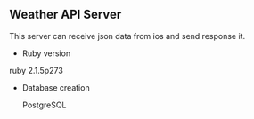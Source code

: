 ## Weather API Server
This server can receive json data from ios and send response it.

-  Ruby version

  ruby 2.1.5p273

- Database creation

  PostgreSQL
